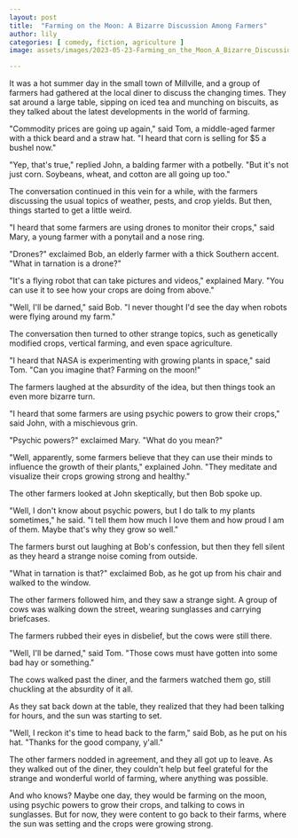 ```yaml
---
layout: post
title:  "Farming on the Moon: A Bizarre Discussion Among Farmers"
author: lily
categories: [ comedy, fiction, agriculture ]
image: assets/images/2023-05-23-Farming_on_the_Moon_A_Bizarre_Discussion_Among_Farmers.png

---
```

It was a hot summer day in the small town of Millville, and a group of farmers had gathered at the local diner to discuss the changing times. They sat around a large table, sipping on iced tea and munching on biscuits, as they talked about the latest developments in the world of farming.

"Commodity prices are going up again," said Tom, a middle-aged farmer with a thick beard and a straw hat. "I heard that corn is selling for $5 a bushel now."

"Yep, that's true," replied John, a balding farmer with a potbelly. "But it's not just corn. Soybeans, wheat, and cotton are all going up too."

The conversation continued in this vein for a while, with the farmers discussing the usual topics of weather, pests, and crop yields. But then, things started to get a little weird.

"I heard that some farmers are using drones to monitor their crops," said Mary, a young farmer with a ponytail and a nose ring.

"Drones?" exclaimed Bob, an elderly farmer with a thick Southern accent. "What in tarnation is a drone?"

"It's a flying robot that can take pictures and videos," explained Mary. "You can use it to see how your crops are doing from above."

"Well, I'll be darned," said Bob. "I never thought I'd see the day when robots were flying around my farm."

The conversation then turned to other strange topics, such as genetically modified crops, vertical farming, and even space agriculture.

"I heard that NASA is experimenting with growing plants in space," said Tom. "Can you imagine that? Farming on the moon!"

The farmers laughed at the absurdity of the idea, but then things took an even more bizarre turn.

"I heard that some farmers are using psychic powers to grow their crops," said John, with a mischievous grin.

"Psychic powers?" exclaimed Mary. "What do you mean?"

"Well, apparently, some farmers believe that they can use their minds to influence the growth of their plants," explained John. "They meditate and visualize their crops growing strong and healthy."

The other farmers looked at John skeptically, but then Bob spoke up.

"Well, I don't know about psychic powers, but I do talk to my plants sometimes," he said. "I tell them how much I love them and how proud I am of them. Maybe that's why they grow so well."

The farmers burst out laughing at Bob's confession, but then they fell silent as they heard a strange noise coming from outside.

"What in tarnation is that?" exclaimed Bob, as he got up from his chair and walked to the window.

The other farmers followed him, and they saw a strange sight. A group of cows was walking down the street, wearing sunglasses and carrying briefcases.

The farmers rubbed their eyes in disbelief, but the cows were still there.

"Well, I'll be darned," said Tom. "Those cows must have gotten into some bad hay or something."

The cows walked past the diner, and the farmers watched them go, still chuckling at the absurdity of it all.

As they sat back down at the table, they realized that they had been talking for hours, and the sun was starting to set.

"Well, I reckon it's time to head back to the farm," said Bob, as he put on his hat. "Thanks for the good company, y'all."

The other farmers nodded in agreement, and they all got up to leave. As they walked out of the diner, they couldn't help but feel grateful for the strange and wonderful world of farming, where anything was possible.

And who knows? Maybe one day, they would be farming on the moon, using psychic powers to grow their crops, and talking to cows in sunglasses. But for now, they were content to go back to their farms, where the sun was setting and the crops were growing strong.